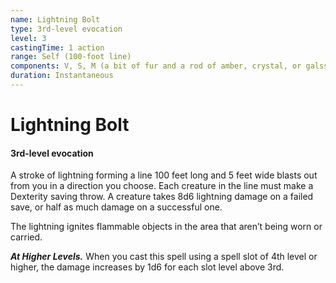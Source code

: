 ```yaml
---
name: Lightning Bolt
type: 3rd-level evocation
level: 3
castingTime: 1 action
range: Self (100-foot line)
components: V, S, M (a bit of fur and a rod of amber, crystal, or galss)
duration: Instantaneous
---
```


# Lightning Bolt

#### 3rd-level evocation

A stroke of lightning forming a line 100 feet long and 5 feet wide blasts out from you in a direction you choose. Each creature in the line must make a Dexterity saving throw. A creature takes 8d6 lightning damage on a failed save, or half as much damage on a successful one.

The lightning ignites flammable objects in the area that aren’t being worn or carried.

_**At Higher Levels.**_ When you cast this spell using a spell slot of 4th level or higher, the damage increases by 1d6 for each slot level above 3rd.
